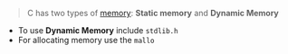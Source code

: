 > C has two types of [memory](lecture-4-memory.md): **Static memory** and **Dynamic Memory**


- To use **Dynamic Memory** include `stdlib.h`
- For allocating memory use the `mallo`